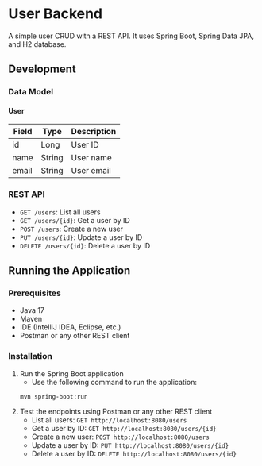# User Backend

A simple user CRUD with a REST API. It uses Spring Boot, Spring Data JPA, and H2 database.

## Development

### Data Model

#### User

| Field | Type   | Description |
|-------|--------|-------------|
| id    | Long   | User ID     |
| name  | String | User name   |
| email | String | User email  |

### REST API

- `GET /users`: List all users
- `GET /users/{id}`: Get a user by ID
- `POST /users`: Create a new user
- `PUT /users/{id}`: Update a user by ID
- `DELETE /users/{id}`: Delete a user by ID

## Running the Application

### Prerequisites

- Java 17
- Maven
- IDE (IntelliJ IDEA, Eclipse, etc.)
- Postman or any other REST client

### Installation

1. Run the Spring Boot application
    - Use the following command to run the application:
    ```
    mvn spring-boot:run
    ```
2. Test the endpoints using Postman or any other REST client
    - List all users: `GET http://localhost:8080/users`
    - Get a user by ID: `GET http://localhost:8080/users/{id}`
    - Create a new user: `POST http://localhost:8080/users`
    - Update a user by ID: `PUT http://localhost:8080/users/{id}`
    - Delete a user by ID: `DELETE http://localhost:8080/users/{id}`